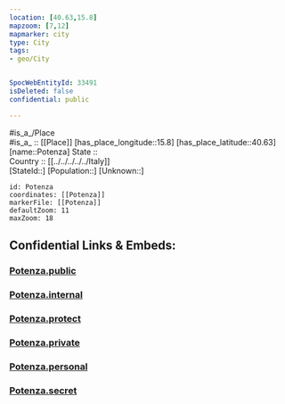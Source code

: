 ```yaml
---
location: [40.63,15.8] 
mapzoom: [7,12] 
mapmarker: city 
type: City
tags:
- geo/City


SpocWebEntityId: 33491
isDeleted: false
confidential: public

---
```

#is_a_/Place  
#is_a_ :: [[Place]] 
[has_place_longitude::15.8] 
[has_place_latitude::40.63] 
[name::Potenza] 
State ::  
Country :: [[../../../../../Italy]]  
[StateId::] 
[Population::] 
[Unknown::] 


```leaflet
id: Potenza
coordinates: [[Potenza]] 
markerFile: [[Potenza]] 
defaultZoom: 11 
maxZoom: 18
```


## Confidential Links & Embeds: 

### [Potenza.public](/_public/\Earth\Continent\Europe\Europe~South\Italy\regions~Italy\Basilicata\Potenza.Province\CityPotenza.public.md) 

### [Potenza.internal](/_internal/\Earth\Continent\Europe\Europe~South\Italy\regions~Italy\Basilicata\Potenza.Province\CityPotenza.internal.md) 

### [Potenza.protect](/_protect/\Earth\Continent\Europe\Europe~South\Italy\regions~Italy\Basilicata\Potenza.Province\CityPotenza.protect.md) 

### [Potenza.private](/_private/\Earth\Continent\Europe\Europe~South\Italy\regions~Italy\Basilicata\Potenza.Province\CityPotenza.private.md) 

### [Potenza.personal](/_personal/\Earth\Continent\Europe\Europe~South\Italy\regions~Italy\Basilicata\Potenza.Province\CityPotenza.personal.md) 

### [Potenza.secret](/_secret/\Earth\Continent\Europe\Europe~South\Italy\regions~Italy\Basilicata\Potenza.Province\CityPotenza.secret.md)

